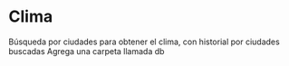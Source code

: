 # Clima
Búsqueda por ciudades para obtener el clima, con historial por ciudades buscadas
Agrega una carpeta llamada db
